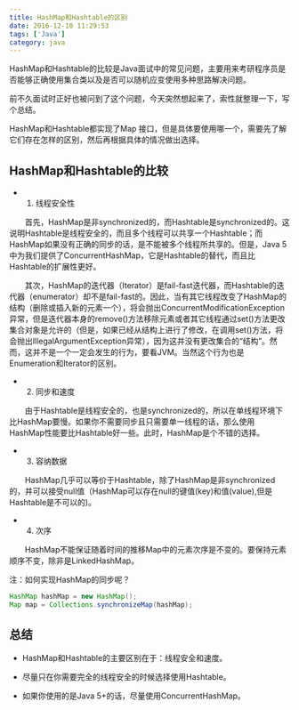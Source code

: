 ```yaml
---
title: HashMap和Hashtable的区别
date: 2016-12-10 11:29:53
tags: ['Java']
category: java
---
```


HashMap和Hashtable的比较是Java面试中的常见问题，主要用来考研程序员是否能够正确使用集合类以及是否可以随机应变使用多种思路解决问题。

前不久面试时正好也被问到了这个问题，今天突然想起来了，索性就整理一下，写个总结。

HashMap和Hashtable都实现了Map 接口，但是具体要使用哪一个，需要先了解它们存在怎样的区别，然后再根据具体的情况做出选择。

## HashMap和Hashtable的比较

- 1) 线程安全性

　　首先，HashMap是非synchronized的，而Hashtable是synchronized的。这说明Hashtable是线程安全的，而且多个线程可以共享一个Hashtable；而HashMap如果没有正确的同步的话，是不能被多个线程所共享的。但是，Java 5中为我们提供了ConcurrentHashMap，它是Hashtable的替代，而且比Hashtable的扩展性更好。

　　其次，HashMap的迭代器（Iterator）是fail-fast迭代器，而Hashtable的迭代器（enumerator）却不是fail-fast的。因此，当有其它线程改变了HashMap的结构（删除或插入新的元素一个），将会抛出ConcurrentModificationException异常，但是迭代器本身的remove()方法移除元素或者其它线程通过set()方法更改集合对象是允许的（但是，如果已经从结构上进行了修改，在调用set()方法，将会抛出IllegalArgumentException异常），因为这并没有更改集合的“结构”。然而，这并不是一个一定会发生的行为，要看JVM。当然这个行为也是Enumeration和Iterator的区别。

- 2) 同步和速度

　　由于Hashtable是线程安全的，也是synchronized的，所以在单线程环境下比HashMap要慢。如果你不需要同步且只需要单一线程的话，那么使用HashMap性能要比Hashtable好一些。此时，HashMap是个不错的选择。

- 3) 容纳数据

　　HashMap几乎可以等价于Hashtable，除了HashMap是非synchronized的，并可以接受null值（HashMap可以存在null的键值(key)和值(value),但是Hashtable是不可以的)。

- 4) 次序

　　HashMap不能保证随着时间的推移Map中的元素次序是不变的。要保持元素顺序不变，除非是LinkedHashMap。

注：如何实现HashMap的同步呢？

```Java
HashMap hashMap = new HashMap();
Map map = Collections.synchronizeMap(hashMap);
```

## 总结

- HashMap和Hashtable的主要区别在于：线程安全和速度。

- 尽量只在你需要完全的线程安全的时候选择使用Hashtable。

- 如果你使用的是Java 5+的话，尽量使用ConcurrentHashMap。
